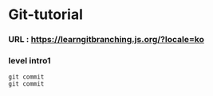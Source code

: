 # Git-tutorial

### URL : https://learngitbranching.js.org/?locale=ko

### level intro1
```
git commit
git commit
```
